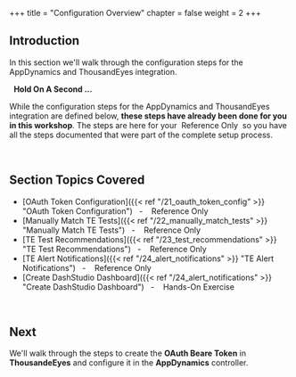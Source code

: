 +++
title = "Configuration Overview"
chapter = false
weight = 2
+++

## Introduction

In this section we'll walk through the configuration steps for the AppDynamics and ThousandEyes integration.

<span style="color: #ff9900;"><i class='fas fa-cog fa-spin fa-lg'></i></span>&nbsp; **Hold On A Second ...**

While the configuration steps for the AppDynamics and ThousandEyes integration are defined below, **these steps have already been done for you in this workshop**.  The steps are here for your <span style="color: #ff9900;"><i class='fas fa-cog fa-spin fa-sm'></i></span>&nbsp;Reference Only&nbsp;<span style="color: #ff9900;"><i class='fas fa-cog fa-spin fa-sm'></i></span> so you have all the steps documented that were part of the complete setup process.


<br>

## Section Topics Covered

- [OAuth Token Configuration]({{< ref "/21_oauth_token_config" >}} "OAuth Token Configuration")&nbsp;&nbsp; - &nbsp;&nbsp;<span style="color: #ff9900;"><i class='fas fa-cog fa-spin fa-sm'></i></span>&nbsp;Reference Only&nbsp;<span style="color: #ff9900;"><i class='fas fa-cog fa-spin fa-sm'></i></span>
- [Manually Match TE Tests]({{< ref "/22_manually_match_tests" >}} "Manually Match TE Tests")&nbsp;&nbsp; - &nbsp;&nbsp;<span style="color: #ff9900;"><i class='fas fa-cog fa-spin fa-sm'></i></span>&nbsp;Reference Only&nbsp;<span style="color: #ff9900;"><i class='fas fa-cog fa-spin fa-sm'></i></span>
- [TE Test Recommendations]({{< ref "/23_test_recommendations" >}} "TE Test Recommendations")&nbsp;&nbsp; - &nbsp;&nbsp;<span style="color: #ff9900;"><i class='fas fa-cog fa-spin fa-sm'></i></span>&nbsp;Reference Only&nbsp;<span style="color: #ff9900;"><i class='fas fa-cog fa-spin fa-sm'></i></span>
- [TE Alert Notifications]({{< ref "/24_alert_notifications" >}} "TE Alert Notifications")&nbsp;&nbsp; - &nbsp;&nbsp;<span style="color: #ff9900;"><i class='fas fa-cog fa-spin fa-sm'></i></span>&nbsp;Reference Only&nbsp;<span style="color: #ff9900;"><i class='fas fa-cog fa-spin fa-sm'></i></span>
- [Create DashStudio Dashboard]({{< ref "/24_alert_notifications" >}} "Create DashStudio Dashboard")&nbsp;&nbsp; - &nbsp;&nbsp;<span style="color: #143c76;"><i class='fas fa-cog fa-spin fa-sm'></i></span>&nbsp;Hands-On Exercise&nbsp;<span style="color: #143c76;"><i class='fas fa-cog fa-spin fa-sm'></i></span>


<br>

## Next <span style="color: #143c76;"><i class='fas fa-cog fa-spin fa-sm'></i></span>&nbsp;

We'll walk through the steps to create the **OAuth Beare Token** in **ThousandeEyes** and configure it in the **AppDynamics** controller.

<br>

